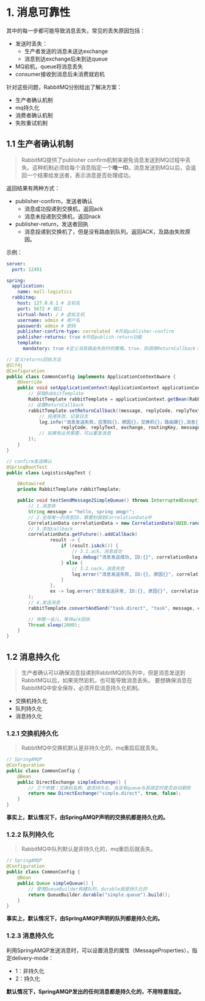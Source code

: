 # 1. 消息可靠性

其中的每一步都可能导致消息丢失，常见的丢失原因包括：

- 发送时丢失：
    - 生产者发送的消息未送达exchange
    - 消息到达exchange后未到达queue
- MQ宕机，queue将消息丢失
- consumer接收到消息后未消费就宕机

针对这些问题，RabbitMQ分别给出了解决方案：

- 生产者确认机制
- mq持久化
- 消费者确认机制
- 失败重试机制

## 1.1 生产者确认机制

> RabbitMQ提供了publisher confirm机制来避免消息发送到MQ过程中丢失。这种机制必须给每个消息指定一个**唯一ID**。消息发送到MQ以后，会返回一个结果给发送者，表示消息是否处理成功。

返回结果有两种方式：

- publisher-confirm，发送者确认
    - 消息成功投递到交换机，返回ack
    - 消息未投递到交换机，返回nack
- publisher-return，发送者回执
    - 消息投递到交换机了，但是没有路由到队列。返回ACK，及路由失败原因。

示例：

```yaml
server:
  port: 12491

spring:
  application:
    name: mall-logistics
  rabbitmq:
    host: 127.0.0.1 # 主机名
    port: 5672 # 端口
    virtual-host: / # 虚拟主机
    username: admin # 用户名
    password: admin # 密码
    publisher-confirm-type: correlated  #开启publisher-confirm
    publisher-returns: true #开启publish-return功能
    template:
      mandatory: true #定义消息路由失败时的策略。true，则调用ReturnCallback；false：则直接丢弃消息
```

```java
// 定义returns回执方法
@Slf4j
@Configuration
public class CommonConfig implements ApplicationContextAware {
    @Override
    public void setApplicationContext(ApplicationContext applicationContext) throws BeansException {
        // 获取RabbitTemplate
        RabbitTemplate rabbitTemplate = applicationContext.getBean(RabbitTemplate.class);
        // 设置ReturnCallback
        rabbitTemplate.setReturnCallback((message, replyCode, replyText, exchange, routingKey) -> {
            // 投递失败，记录日志
            log.info("消息发送失败，应答码{}，原因{}，交换机{}，路由键{},消息{}",
                    replyCode, replyText, exchange, routingKey, message.toString());
            // 如果有业务需要，可以重发消息
        });
    }
}
```

```java
// confirm发送确认
@SpringBootTest
public class LogisticsAppTest {

    @Autowired
    private RabbitTemplate rabbitTemplate;

    public void testSendMessage2SimpleQueue() throws InterruptedException {
        // 1.消息体
        String message = "hello, spring amqp!";
        // 2.全局唯一的消息ID，需要封装到CorrelationData中
        CorrelationData correlationData = new CorrelationData(UUID.randomUUID().toString());
        // 3.添加callback
        correlationData.getFuture().addCallback(
                result -> {
                    if (result.isAck()) {
                        // 3.1.ack，消息成功
                        log.debug("消息发送成功, ID:{}", correlationData.getId());
                    } else {
                        // 3.2.nack，消息失败
                        log.error("消息发送失败, ID:{}, 原因{}", correlationData.getId(), result.getReason());
                    }
                },
                ex -> log.error("消息发送异常, ID:{}, 原因{}", correlationData.getId(), ex.getMessage())
        );
        // 4.发送消息
        rabbitTemplate.convertAndSend("task.direct", "task", message, correlationData);

        // 休眠一会儿，等待ack回执
        Thread.sleep(2000);
    }
}
```

## 1.2 消息持久化

> 生产者确认可以确保消息投递到RabbitMQ的队列中，但是消息发送到RabbitMQ以后，如果突然宕机，也可能导致消息丢失。
> 要想确保消息在RabbitMQ中安全保存，必须开启消息持久化机制。

- 交换机持久化
- 队列持久化
- 消息持久化

### 1.2.1 交换机持久化

> RabbitMQ中交换机默认是非持久化的，mq重启后就丢失。

```java
// SpringAMQP
@Configuration
public class CommonConfig {
    @Bean
    public DirectExchange simpleExchange() {
        // 三个参数：交换机名称、是否持久化、当没有queue与其绑定时是否自动删除
        return new DirectExchange("simple.direct", true, false);
    }
}
```

**事实上，默认情况下，由SpringAMQP声明的交换机都是持久化的。**

### 1.2.2 队列持久化

> RabbitMQ中队列默认是非持久化的，mq重启后就丢失。

```java
// SpringAMQP
@Configuration
public class CommonConfig {
    @Bean
    public Queue simpleQueue() {
        // 使用QueueBuilder构建队列，durable就是持久化的
        return QueueBuilder.durable("simple.queue").build();
    }
}
```

**事实上，默认情况下，由SpringAMQP声明的队列都是持久化的。**

### 1.2.3 消息持久化

利用SpringAMQP发送消息时，可以设置消息的属性（MessageProperties），指定delivery-mode：

- 1：非持久化
- 2：持久化

**默认情况下，SpringAMQP发出的任何消息都是持久化的，不用特意指定。**











